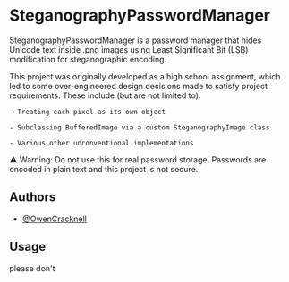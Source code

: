 
# SteganographyPasswordManager

SteganographyPasswordManager is a password manager that hides Unicode text inside .png images using Least Significant Bit (LSB) modification for steganographic encoding.

This project was originally developed as a high school assignment, which led to some over-engineered design decisions made to satisfy project requirements. These include (but are not limited to):

    - Treating each pixel as its own object

    - Subclassing BufferedImage via a custom SteganographyImage class

    - Various other unconventional implementations

⚠️ Warning: Do not use this for real password storage.
Passwords are encoded in plain text and this project is not secure.

## Authors

- [@OwenCracknell](https://github.com/OwenCracknell/)


## Usage

please don't
```

